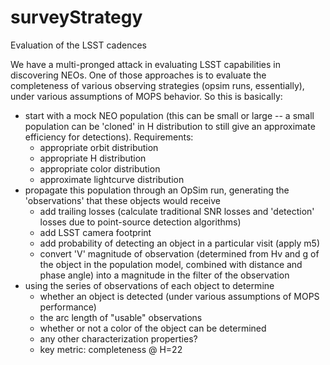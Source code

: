 # surveyStrategy
Evaluation of the LSST cadences

We have a multi-pronged attack in evaluating LSST capabilities in discovering NEOs. One of those approaches is to evaluate the completeness of various observing strategies (opsim runs, essentially), under various assumptions of MOPS behavior. So this is basically: 
- start with a mock NEO population (this can be small or large -- a small population can be 'cloned' in H distribution to still give an approximate efficiency for detections). Requirements:
  + appropriate orbit distribution
  + appropriate H distribution 
  + appropriate color distribution
  + approximate lightcurve distribution
- propagate this population through an OpSim run, generating the 'observations' that these objects would receive
  + add trailing losses (calculate traditional SNR losses and 'detection' losses due to point-source detection algorithms)
  + add LSST camera footprint
  + add probability of detecting an object in a particular visit (apply m5)
  + convert 'V' magnitude of observation (determined from Hv and g of the object in the population model, combined with distance and phase angle) into a magnitude in the filter of the observation
- using the series of observations of each object to determine
  + whether an object is detected (under various assumptions of MOPS performance)
  + the arc length of "usable" observations
  + whether or not a color of the object can be determined
  + any other characterization properties? 
  + key metric: completeness @ H=22
